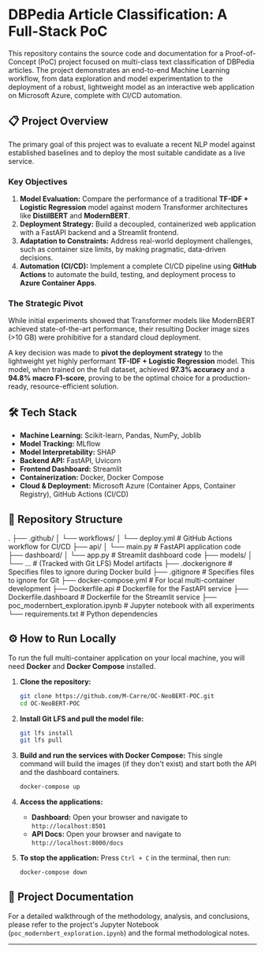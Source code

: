 # DBPedia Article Classification: A Full-Stack PoC

This repository contains the source code and documentation for a Proof-of-Concept (PoC) project focused on multi-class text classification of DBPedia articles. The project demonstrates an end-to-end Machine Learning workflow, from data exploration and model experimentation to the deployment of a robust, lightweight model as an interactive web application on Microsoft Azure, complete with CI/CD automation.

## 📋 Project Overview

The primary goal of this project was to evaluate a recent NLP model against established baselines and to deploy the most suitable candidate as a live service.

### Key Objectives

1.  **Model Evaluation:** Compare the performance of a traditional **TF-IDF + Logistic Regression** model against modern Transformer architectures like **DistilBERT** and **ModernBERT**.
2.  **Deployment Strategy:** Build a decoupled, containerized web application with a FastAPI backend and a Streamlit frontend.
3.  **Adaptation to Constraints:** Address real-world deployment challenges, such as container size limits, by making pragmatic, data-driven decisions.
4.  **Automation (CI/CD):** Implement a complete CI/CD pipeline using **GitHub Actions** to automate the build, testing, and deployment process to **Azure Container Apps**.

### The Strategic Pivot

While initial experiments showed that Transformer models like ModernBERT achieved state-of-the-art performance, their resulting Docker image sizes (>10 GB) were prohibitive for a standard cloud deployment.

A key decision was made to **pivot the deployment strategy** to the lightweight yet highly performant **TF-IDF + Logistic Regression** model. This model, when trained on the full dataset, achieved **97.3% accuracy** and a **94.8% macro F1-score**, proving to be the optimal choice for a production-ready, resource-efficient solution.

## 🛠️ Tech Stack

*   **Machine Learning:** Scikit-learn, Pandas, NumPy, Joblib
*   **Model Tracking:** MLflow
*   **Model Interpretability:** SHAP
*   **Backend API:** FastAPI, Uvicorn
*   **Frontend Dashboard:** Streamlit
*   **Containerization:** Docker, Docker Compose
*   **Cloud & Deployment:** Microsoft Azure (Container Apps, Container Registry), GitHub Actions (CI/CD)

## 📂 Repository Structure

.
├── .github/
│ └── workflows/
│ └── deploy.yml # GitHub Actions workflow for CI/CD
├── api/
│ └── main.py # FastAPI application code
├── dashboard/
│ └── app.py # Streamlit dashboard code
├── models/
│ └── ... # (Tracked with Git LFS) Model artifacts
├── .dockerignore # Specifies files to ignore during Docker build
├── .gitignore # Specifies files to ignore for Git
├── docker-compose.yml # For local multi-container development
├── Dockerfile.api # Dockerfile for the FastAPI service
├── Dockerfile.dashboard # Dockerfile for the Streamlit service
├── poc_modernbert_exploration.ipynb # Jupyter notebook with all experiments
└── requirements.txt # Python dependencies

## ⚙️ How to Run Locally

To run the full multi-container application on your local machine, you will need **Docker** and **Docker Compose** installed.

1.  **Clone the repository:**
    ```bash
    git clone https://github.com/M-Carre/OC-NeoBERT-POC.git
    cd OC-NeoBERT-POC
    ```

2.  **Install Git LFS and pull the model file:**
    ```bash
    git lfs install
    git lfs pull
    ```

3.  **Build and run the services with Docker Compose:**
    This single command will build the images (if they don't exist) and start both the API and the dashboard containers.
    ```bash
    docker-compose up
    ```

4.  **Access the applications:**
    *   **Dashboard:** Open your browser and navigate to `http://localhost:8501`
    *   **API Docs:** Open your browser and navigate to `http://localhost:8000/docs`

5.  **To stop the application:**
    Press `Ctrl + C` in the terminal, then run:
    ```bash
    docker-compose down
    ```

## 📜 Project Documentation

For a detailed walkthrough of the methodology, analysis, and conclusions, please refer to the project's Jupyter Notebook (`poc_modernbert_exploration.ipynb`) and the formal methodological notes.

---
